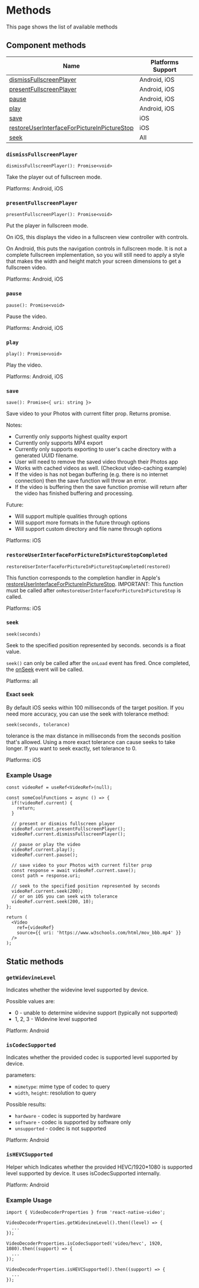 # Methods
This page shows the list of available methods

## Component methods

| Name                                                                                      |Platforms Support      | 
|-------------------------------------------------------------------------------------------|-----------------------|
|[dismissFullscreenPlayer](#dismissfullscreenplayer)                                        |Android, iOS           |
|[presentFullscreenPlayer](#presentfullscreenplayer)                                        |Android, iOS           |
|[pause](#pause)                                                                            |Android, iOS           |
|[play](#play)                                                                              |Android, iOS           |
|[save](#save)                                                                              |iOS                    |
|[restoreUserInterfaceForPictureInPictureStop](#restoreuserinterfaceforpictureinpicturestop)|iOS                    |
|[seek](#seek)                                                                              |All                    |

### `dismissFullscreenPlayer`
`dismissFullscreenPlayer(): Promise<void>`

Take the player out of fullscreen mode.

Platforms: Android, iOS

### `presentFullscreenPlayer`
`presentFullscreenPlayer(): Promise<void>`

Put the player in fullscreen mode.

On iOS, this displays the video in a fullscreen view controller with controls.

On Android, this puts the navigation controls in fullscreen mode. It is not a complete fullscreen implementation, so you will still need to apply a style that makes the width and height match your screen dimensions to get a fullscreen video.

Platforms: Android, iOS

### `pause`
`pause(): Promise<void>`

Pause the video.


Platforms: Android, iOS

### `play`
`play(): Promise<void>`

Play the video.


Platforms: Android, iOS

### `save`
`save(): Promise<{ uri: string }>`

Save video to your Photos with current filter prop. Returns promise.


Notes:
 - Currently only supports highest quality export
 - Currently only supports MP4 export
 - Currently only supports exporting to user's cache directory with a generated UUID filename. 
 - User will need to remove the saved video through their Photos app
 - Works with cached videos as well. (Checkout video-caching example)
 - If the video is has not began buffering (e.g. there is no internet connection) then the save function will throw an error.
 - If the video is buffering then the save function promise will return after the video has finished buffering and processing.

Future: 
 - Will support multiple qualities through options
 - Will support more formats in the future through options
 - Will support custom directory and file name through options

Platforms: iOS

### `restoreUserInterfaceForPictureInPictureStopCompleted`
`restoreUserInterfaceForPictureInPictureStopCompleted(restored)`

This function corresponds to the completion handler in Apple's [restoreUserInterfaceForPictureInPictureStop](https://developer.apple.com/documentation/avkit/avpictureinpicturecontrollerdelegate/1614703-pictureinpicturecontroller?language=objc). IMPORTANT: This function must be called after `onRestoreUserInterfaceForPictureInPictureStop` is called. 


Platforms: iOS

### `seek`
`seek(seconds)`

Seek to the specified position represented by seconds. seconds is a float value.

`seek()` can only be called after the `onLoad` event has fired. Once completed, the [onSeek](#onseek) event will be called.


Platforms: all

#### Exact seek

By default iOS seeks within 100 milliseconds of the target position. If you need more accuracy, you can use the seek with tolerance method:

`seek(seconds, tolerance)`

tolerance is the max distance in milliseconds from the seconds position that's allowed. Using a more exact tolerance can cause seeks to take longer. If you want to seek exactly, set tolerance to 0.

Platforms: iOS



### Example Usage
```tsx
const videoRef = useRef<VideoRef>(null);

const someCoolFunctions = async () => {
  if(!videoRef.current) {
    return;
  }

  // present or dismiss fullscreen player
  videoRef.current.presentFullscreenPlayer();
  videoRef.current.dismissFullscreenPlayer();

  // pause or play the video
  videoRef.current.play();
  videoRef.current.pause();

  // save video to your Photos with current filter prop
  const response = await videoRef.current.save();
  const path = response.uri;

  // seek to the specified position represented by seconds
  videoRef.current.seek(200);
  // or on iOS you can seek with tolerance
  videoRef.current.seek(200, 10);
};

return (
  <Video
    ref={videoRef}
    source={{ uri: 'https://www.w3schools.com/html/mov_bbb.mp4' }}
  />
);
```

## Static methods

### `getWidevineLevel`
Indicates whether the widevine level supported by device.

Possible values are:
  - 0 - unable to determine widevine support (typically not supported)
  - 1, 2, 3 - Widevine level supported

Platform: Android

### `isCodecSupported`
Indicates whether the provided codec is supported level supported by device.

parameters:
- `mimetype`: mime type of codec to query
- `width`, `height`: resolution to query

Possible results:
- `hardware` - codec is supported by hardware
- `software` - codec is supported by software only
- `unsupported` - codec is not supported

Platform: Android

### `isHEVCSupported`
Helper which Indicates whether the provided HEVC/1920*1080 is supported level supported by device. It uses isCodecSupported internally.

Platform: Android

### Example Usage
```tsx
import { VideoDecoderProperties } from 'react-native-video';

VideoDecoderProperties.getWidevineLevel().then((level) => {
  ...
});

VideoDecoderProperties.isCodecSupported('video/hevc', 1920, 1080).then((support) => {
  ...
});

VideoDecoderProperties.isHEVCSupported().then((support) => {
  ...
});
```